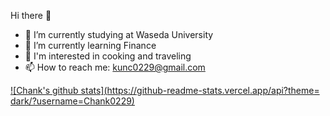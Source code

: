 Hi there 👋

- 🔭 I’m currently studying at Waseda University
- 🌱 I’m currently learning Finance
- 💬 I'm interested in cooking and traveling
- 📫 How to reach me: kunc0229@gmail.com

[![Chank's github stats](https://github-readme-stats.vercel.app/api?theme= dark/?username=Chank0229)](https://github.com/Chank0229/github-readme-stats)


<!--
**Chank0229/Chank0229** is a ✨ _special_ ✨ repository because its `README.md` (this file) appears on your GitHub profile.

Here are some ideas to get you started:

- 🔭 I’m currently studying on Waseda University
- 🌱 I’m currently learning Finance
- 👯 I’m looking to collaborate on ...
- 🤔 I’m looking for help with ...
- 💬 Ask me about ...
- 📫 How to reach me: ...
- 😄 Pronouns: ...
- ⚡ Fun fact: ...
-->
